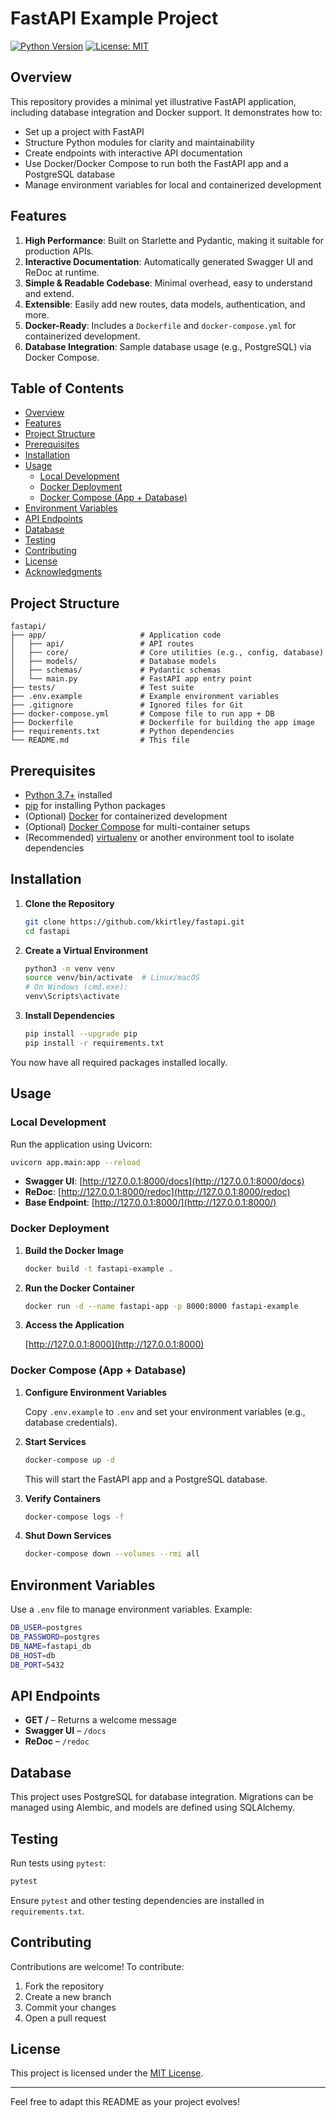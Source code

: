 # FastAPI Example Project

[![Python Version](https://img.shields.io/badge/python-3.7%2B-blue.svg)](https://www.python.org/downloads/)
[![License: MIT](https://img.shields.io/badge/License-MIT-yellow.svg)](https://opensource.org/licenses/MIT)

## Overview

This repository provides a minimal yet illustrative FastAPI application, including database integration and Docker support. It demonstrates how to:

- Set up a project with FastAPI
- Structure Python modules for clarity and maintainability
- Create endpoints with interactive API documentation
- Use Docker/Docker Compose to run both the FastAPI app and a PostgreSQL database
- Manage environment variables for local and containerized development

## Features

1. **High Performance**: Built on Starlette and Pydantic, making it suitable for production APIs.
2. **Interactive Documentation**: Automatically generated Swagger UI and ReDoc at runtime.
3. **Simple & Readable Codebase**: Minimal overhead, easy to understand and extend.
4. **Extensible**: Easily add new routes, data models, authentication, and more.
5. **Docker-Ready**: Includes a `Dockerfile` and `docker-compose.yml` for containerized development.
6. **Database Integration**: Sample database usage (e.g., PostgreSQL) via Docker Compose.

## Table of Contents

- [Overview](#overview)
- [Features](#features)
- [Project Structure](#project-structure)
- [Prerequisites](#prerequisites)
- [Installation](#installation)
- [Usage](#usage)
  - [Local Development](#local-development)
  - [Docker Deployment](#docker-deployment)
  - [Docker Compose (App + Database)](#docker-compose-app--database)
- [Environment Variables](#environment-variables)
- [API Endpoints](#api-endpoints)
- [Database](#database)
- [Testing](#testing)
- [Contributing](#contributing)
- [License](#license)
- [Acknowledgments](#acknowledgments)

## Project Structure

```
fastapi/
├── app/                     # Application code
│   ├── api/                 # API routes
│   ├── core/                # Core utilities (e.g., config, database)
│   ├── models/              # Database models
│   ├── schemas/             # Pydantic schemas
│   └── main.py              # FastAPI app entry point
├── tests/                   # Test suite
├── .env.example             # Example environment variables
├── .gitignore               # Ignored files for Git
├── docker-compose.yml       # Compose file to run app + DB
├── Dockerfile               # Dockerfile for building the app image
├── requirements.txt         # Python dependencies
└── README.md                # This file
```

## Prerequisites

- [Python 3.7+](https://www.python.org/downloads/) installed
- [pip](https://pip.pypa.io/en/stable/) for installing Python packages
- (Optional) [Docker](https://www.docker.com/) for containerized development
- (Optional) [Docker Compose](https://docs.docker.com/compose/) for multi-container setups
- (Recommended) [virtualenv](https://pypi.org/project/virtualenv/) or another environment tool to isolate dependencies

## Installation

1. **Clone the Repository**

   ```bash
   git clone https://github.com/kkirtley/fastapi.git
   cd fastapi
   ```

2. **Create a Virtual Environment**

   ```bash
   python3 -m venv venv
   source venv/bin/activate  # Linux/macOS
   # On Windows (cmd.exe):
   venv\Scripts\activate
   ```

3. **Install Dependencies**

   ```bash
   pip install --upgrade pip
   pip install -r requirements.txt
   ```

You now have all required packages installed locally.

## Usage

### Local Development

Run the application using Uvicorn:

```bash
uvicorn app.main:app --reload
```

- **Swagger UI**: [http://127.0.0.1:8000/docs](http://127.0.0.1:8000/docs)
- **ReDoc**: [http://127.0.0.1:8000/redoc](http://127.0.0.1:8000/redoc)
- **Base Endpoint**: [http://127.0.0.1:8000/](http://127.0.0.1:8000/)

### Docker Deployment

1. **Build the Docker Image**

   ```bash
   docker build -t fastapi-example .
   ```

2. **Run the Docker Container**

   ```bash
   docker run -d --name fastapi-app -p 8000:8000 fastapi-example
   ```

3. **Access the Application**

   [http://127.0.0.1:8000](http://127.0.0.1:8000)

### Docker Compose (App + Database)

1. **Configure Environment Variables**

   Copy `.env.example` to `.env` and set your environment variables (e.g., database credentials).

2. **Start Services**

   ```bash
   docker-compose up -d
   ```

   This will start the FastAPI app and a PostgreSQL database.

3. **Verify Containers**

   ```bash
   docker-compose logs -f
   ```

4. **Shut Down Services**

   ```bash
   docker-compose down --volumes --rmi all
   ```

## Environment Variables

Use a `.env` file to manage environment variables. Example:

```bash
DB_USER=postgres
DB_PASSWORD=postgres
DB_NAME=fastapi_db
DB_HOST=db
DB_PORT=5432
```

## API Endpoints

- **GET /** – Returns a welcome message
- **Swagger UI** – `/docs`
- **ReDoc** – `/redoc`

## Database

This project uses PostgreSQL for database integration. Migrations can be managed using Alembic, and models are defined using SQLAlchemy.

## Testing

Run tests using `pytest`:

```bash
pytest
```

Ensure `pytest` and other testing dependencies are installed in `requirements.txt`.

## Contributing

Contributions are welcome! To contribute:

1. Fork the repository
2. Create a new branch
3. Commit your changes
4. Open a pull request

## License

This project is licensed under the [MIT License](LICENSE).

---

Feel free to adapt this README as your project evolves!

